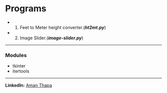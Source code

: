# Programs
* 1. Feet to Meter height converter.(***ht2mt.py***)
* 2. Image Slider.(***image-slider.py***)

---
### Modules
* tkinter
* itertools

---
**LinkedIn:** [Aman Thapa](https://www.linkedin.com/in/aman-thapa-6a35571a2/)
